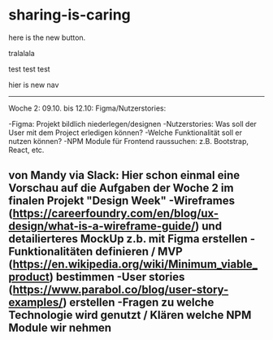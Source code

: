 # sharing-is-caring

here is the new button.

tralalala

test test test

hier is new nav

-----------------------------------------------------------
Woche 2: 09.10. bis 12.10: Figma/Nutzerstories:

-Figma: Projekt bildlich niederlegen/designen
-Nutzerstories: Was soll der User mit dem Project erledigen können? -Welche Funktionalität soll er nutzen können?
-NPM Module für Frontend raussuchen: z.B. Bootstrap, React, etc.

von Mandy via Slack:
Hier schon einmal eine Vorschau auf die Aufgaben der Woche 2 im finalen Projekt "Design Week"
-Wireframes (https://careerfoundry.com/en/blog/ux-design/what-is-a-wireframe-guide/) und detailierteres MockUp z.b. mit Figma erstellen
-Funktionalitäten definieren / MVP (https://en.wikipedia.org/wiki/Minimum_viable_product) bestimmen
-User stories (https://www.parabol.co/blog/user-story-examples/) erstellen
-Fragen zu welche Technologie wird genutzt / Klären welche NPM Module wir nehmen
-----------------------------------------------------------